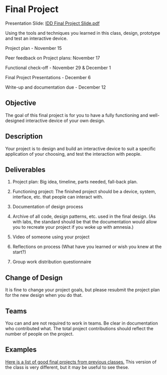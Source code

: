 # Final Project

Presentation Slide:
[IDD Final Project Slide.pdf](https://github.com/FAR-Lab/Developing-and-Designing-Interactive-Devices/files/10010099/IDD.Final.Project.Slide.pdf)

Using the tools and techniques you learned in this class, design, prototype and test an interactive device.

Project plan - November 15

Peer feedback on Project plans: November 17

Functional check-off - November 29 & December 1

Final Project Presentations - December 6

Write-up and documentation due - December 12

## Objective

The goal of this final project is for you to have a fully functioning and well-designed interactive device of your own design.
 
## Description
Your project is to design and build an interactive device to suit a specific application of your choosing, and test the interaction with people. 

## Deliverables

1. Project plan: Big idea, timeline, parts needed, fall-back plan.

2. Functioning project: The finished project should be a device, system, interface, etc. that people can interact with.

3. Documentation of design process
4. Archive of all code, design patterns, etc. used in the final design. (As with labs, the standard should be that the documentation would allow you to recreate your project if you woke up with amnesia.)
5. Video of someone using your project
6. Reflections on process (What have you learned or wish you knew at the start?)

7. Group work distribution questionnaire

## Change of Design

It is fine to change your project goals, but please resubmit the project plan for the new design when you do that.


## Teams

You can and are not required to work in teams. Be clear in documentation who contributed what. The total project contributions should reflect the number of people on the project.

## Examples

[Here is a list of good final projects from previous classes.](https://github.com/FAR-Lab/Developing-and-Designing-Interactive-Devices/wiki/Previous-Final-Projects)
This version of the class is very different, but it may be useful to see these.
